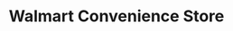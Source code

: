 ---
title: "Walmart Convenience Store"
url: /lubbock/walmart-convenience-store/
shop: Lebensmittel
---